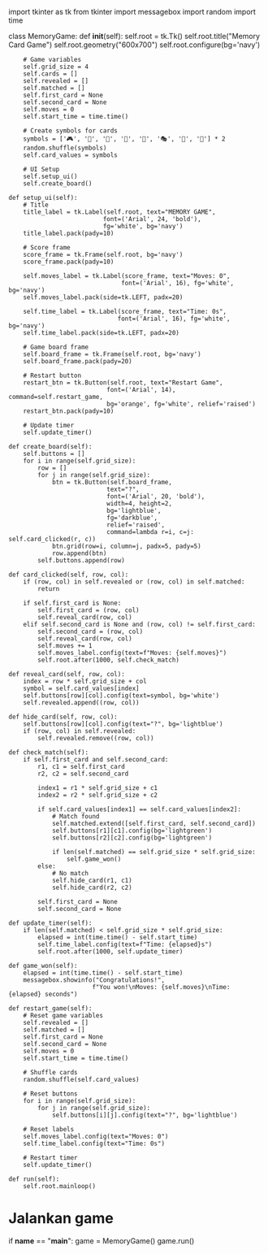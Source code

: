 import tkinter as tk
from tkinter import messagebox
import random
import time

class MemoryGame:
    def __init__(self):
        self.root = tk.Tk()
        self.root.title("Memory Card Game")
        self.root.geometry("600x700")
        self.root.configure(bg='navy')
        
        # Game variables
        self.grid_size = 4
        self.cards = []
        self.revealed = []
        self.matched = []
        self.first_card = None
        self.second_card = None
        self.moves = 0
        self.start_time = time.time()
        
        # Create symbols for cards
        symbols = ['🎮', '🎯', '🎲', '🎪', '🎨', '🎭', '🎪', '🎺'] * 2
        random.shuffle(symbols)
        self.card_values = symbols
        
        # UI Setup
        self.setup_ui()
        self.create_board()
        
    def setup_ui(self):
        # Title
        title_label = tk.Label(self.root, text="MEMORY GAME", 
                              font=('Arial', 24, 'bold'), 
                              fg='white', bg='navy')
        title_label.pack(pady=10)
        
        # Score frame
        score_frame = tk.Frame(self.root, bg='navy')
        score_frame.pack(pady=10)
        
        self.moves_label = tk.Label(score_frame, text="Moves: 0", 
                                   font=('Arial', 16), fg='white', bg='navy')
        self.moves_label.pack(side=tk.LEFT, padx=20)
        
        self.time_label = tk.Label(score_frame, text="Time: 0s", 
                                  font=('Arial', 16), fg='white', bg='navy')
        self.time_label.pack(side=tk.LEFT, padx=20)
        
        # Game board frame
        self.board_frame = tk.Frame(self.root, bg='navy')
        self.board_frame.pack(pady=20)
        
        # Restart button
        restart_btn = tk.Button(self.root, text="Restart Game", 
                               font=('Arial', 14), command=self.restart_game,
                               bg='orange', fg='white', relief='raised')
        restart_btn.pack(pady=10)
        
        # Update timer
        self.update_timer()
    
    def create_board(self):
        self.buttons = []
        for i in range(self.grid_size):
            row = []
            for j in range(self.grid_size):
                btn = tk.Button(self.board_frame, 
                               text="?", 
                               font=('Arial', 20, 'bold'),
                               width=4, height=2,
                               bg='lightblue', 
                               fg='darkblue',
                               relief='raised',
                               command=lambda r=i, c=j: self.card_clicked(r, c))
                btn.grid(row=i, column=j, padx=5, pady=5)
                row.append(btn)
            self.buttons.append(row)
    
    def card_clicked(self, row, col):
        if (row, col) in self.revealed or (row, col) in self.matched:
            return
            
        if self.first_card is None:
            self.first_card = (row, col)
            self.reveal_card(row, col)
        elif self.second_card is None and (row, col) != self.first_card:
            self.second_card = (row, col)
            self.reveal_card(row, col)
            self.moves += 1
            self.moves_label.config(text=f"Moves: {self.moves}")
            self.root.after(1000, self.check_match)
    
    def reveal_card(self, row, col):
        index = row * self.grid_size + col
        symbol = self.card_values[index]
        self.buttons[row][col].config(text=symbol, bg='white')
        self.revealed.append((row, col))
    
    def hide_card(self, row, col):
        self.buttons[row][col].config(text="?", bg='lightblue')
        if (row, col) in self.revealed:
            self.revealed.remove((row, col))
    
    def check_match(self):
        if self.first_card and self.second_card:
            r1, c1 = self.first_card
            r2, c2 = self.second_card
            
            index1 = r1 * self.grid_size + c1
            index2 = r2 * self.grid_size + c2
            
            if self.card_values[index1] == self.card_values[index2]:
                # Match found
                self.matched.extend([self.first_card, self.second_card])
                self.buttons[r1][c1].config(bg='lightgreen')
                self.buttons[r2][c2].config(bg='lightgreen')
                
                if len(self.matched) == self.grid_size * self.grid_size:
                    self.game_won()
            else:
                # No match
                self.hide_card(r1, c1)
                self.hide_card(r2, c2)
            
            self.first_card = None
            self.second_card = None
    
    def update_timer(self):
        if len(self.matched) < self.grid_size * self.grid_size:
            elapsed = int(time.time() - self.start_time)
            self.time_label.config(text=f"Time: {elapsed}s")
            self.root.after(1000, self.update_timer)
    
    def game_won(self):
        elapsed = int(time.time() - self.start_time)
        messagebox.showinfo("Congratulations!", 
                           f"You won!\nMoves: {self.moves}\nTime: {elapsed} seconds")
    
    def restart_game(self):
        # Reset game variables
        self.revealed = []
        self.matched = []
        self.first_card = None
        self.second_card = None
        self.moves = 0
        self.start_time = time.time()
        
        # Shuffle cards
        random.shuffle(self.card_values)
        
        # Reset buttons
        for i in range(self.grid_size):
            for j in range(self.grid_size):
                self.buttons[i][j].config(text="?", bg='lightblue')
        
        # Reset labels
        self.moves_label.config(text="Moves: 0")
        self.time_label.config(text="Time: 0s")
        
        # Restart timer
        self.update_timer()
    
    def run(self):
        self.root.mainloop()

# Jalankan game
if __name__ == "__main__":
    game = MemoryGame()
    game.run()
